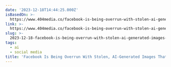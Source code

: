 ```yaml
---
date: '2023-12-18T14:44:25.000Z'
isBasedOn: >-
  https://www.404media.co/facebook-is-being-overrun-with-stolen-ai-generated-images-that-people-think-are-real/
link: >-
  https://www.404media.co/facebook-is-being-overrun-with-stolen-ai-generated-images-that-people-think-are-real/
slug: >-
  2023-12-18-facebook-is-being-overrun-with-stolen-ai-generated-images-that-people-thin
tags:
  - ai
  - social media
title: 'Facebook Is Being Overrun With Stolen, AI-Generated Images That People Thin'
---
```


